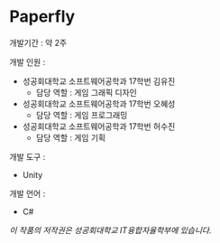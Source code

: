 # Paperfly

개발기간 : 약 2주

개발 인원 :
- 성공회대학교 소프트웨어공학과 17학번 김유진
  - 담당 역할 : 게임 그래픽 디자인
- 성공회대학교 소프트웨어공학과 17학번 오혜성
  - 담당 역할 : 게임 프로그래밍
- 성공회대학교 소프트웨어공학과 17학번 허수진
  - 담당 역할 : 게임 기획

개발 도구 : 
- Unity

개발 언어 : 
- C#

*이 작품의 저작권은 성공회대학교 IT융합자율학부에 있습니다.*
